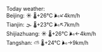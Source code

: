 Today weather:  
Beijing: ☀️   🌡️+26°C 🌬️↙4km/h  
Tianjin: 🌫  🌡️+23°C 🌬️↖7km/h  
Shijiazhuang: ☀️   🌡️+26°C 🌬️←4km/h  
Tangshan: ⛅️  🌡️+24°C 🌬️→9km/h  
